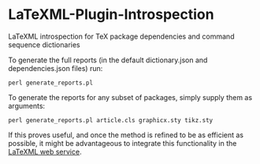 LaTeXML-Plugin-Introspection
============================

LaTeXML introspection for TeX package dependencies and command sequence dictionaries

To generate the full reports (in the default dictionary.json and dependencies.json files) run:
```
perl generate_reports.pl
```

To generate the reports for any subset of packages, simply supply them as arguments:
```
perl generate_reports.pl article.cls graphicx.sty tikz.sty
```

If this proves useful, and once the method is refined to be as efficient as possible, it might be advantageous to integrate this functionality in the [LaTeXML web service](https://github.com/dginev/LaTeXML-Plugin-ltxmojo).